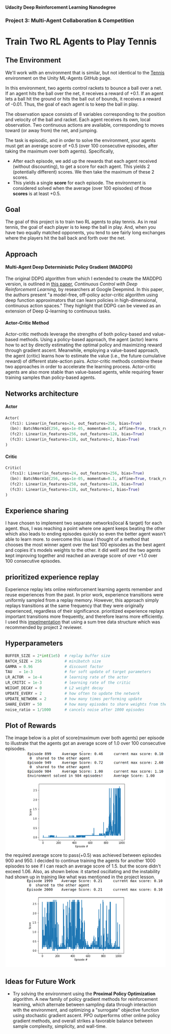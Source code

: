 #### Udacity Deep Reinforcement Learning Nanodegree
### Project 3: Multi-Agent Collaboration & Competition
# Train Two RL Agents to Play Tennis


## The Environment
We'll work with an environment that is similar, but not identical to the [Tennis](https://github.com/Unity-Technologies/ml-agents/blob/master/docs/Learning-Environment-Examples.md#tennis) environment on the Unity ML-Agents GitHub page.

In this environment, two agents control rackets to bounce a ball over a net. If an agent hits the ball over the net, it receives a reward of +0.1.  If an agent lets a ball hit the ground or hits the ball out of bounds, it receives a reward of -0.01.  Thus, the goal of each agent is to keep the ball in play.

The observation space consists of 8 variables corresponding to the position and velocity of the ball and racket. Each agent receives its own, local observation.  Two continuous actions are available, corresponding to moves toward (or away from) the net, and jumping.

The task is episodic, and in order to solve the environment, your agents must get an average score of +0.5 (over 100 consecutive episodes, after taking the maximum over both agents). Specifically,

- After each episode, we add up the rewards that each agent received (without discounting), to get a score for each agent. This yields 2 (potentially different) scores. We then take the maximum of these 2 scores.
- This yields a single **score** for each episode.
The environment is considered solved when the average (over 100 episodes) of those **scores** is at least +0.5.

## Goal
The goal of this project is to train two RL agents to play tennis. As in real tennis, the goal of each player is to keep the ball in play. And, when you have two equally matched opponents, you tend to see fairly long exchanges where the players hit the ball back and forth over the net.

## Approach

#### Multi-Agent Deep Deterministic Policy Gradient (MADDPG)
The original DDPG algorithm from which I extended to create the MADDPG version, is outlined in [this paper](https://arxiv.org/pdf/1509.02971.pdf), _Continuous Control with Deep Reinforcement Learning_, by researchers at Google Deepmind. In this paper, the authors present "a model-free, off-policy actor-critic algorithm using deep function approximators that can learn policies in high-dimensional, continuous action spaces." They highlight that DDPG can be viewed as an extension of Deep Q-learning to continuous tasks.

#### Actor-Critic Method
Actor-critic methods leverage the strengths of both policy-based and value-based methods.
Using a policy-based approach, the agent (actor) learns how to act by directly estimating the optimal policy and maximizing reward through gradient ascent. Meanwhile, employing a value-based approach, the agent (critic) learns how to estimate the value (i.e., the future cumulative reward) of different state-action pairs. Actor-critic methods combine these two approaches in order to accelerate the learning process. Actor-critic agents are also more stable than value-based agents, while requiring fewer training samples than policy-based agents.
## Networks architecture
#### Actor
~~~python
Actor(
  (fc1): Linear(in_features=24, out_features=256, bias=True)
  (bn): BatchNorm1d(256, eps=1e-05, momentum=0.1, affine=True, track_running_stats=True)
  (fc2): Linear(in_features=256, out_features=128, bias=True)
  (fc3): Linear(in_features=128, out_features=2, bias=True)
)
~~~
#### Critic
~~~python
Critic(
  (fcs1): Linear(in_features=24, out_features=256, bias=True)
  (bn): BatchNorm1d(256, eps=1e-05, momentum=0.1, affine=True, track_running_stats=True)
  (fc2): Linear(in_features=258, out_features=128, bias=True)
  (fc3): Linear(in_features=128, out_features=1, bias=True)
)
~~~

## Experience sharing
I have chosen to implement two separate networks(local & target) for each agent. thus, I was reaching a point where one agent keeps beating the other which also leads to ending episodes quickly so even the better agent wasn't able to learn more. to overcome this issue I thought of a method that chooses the most winner agent over the last 100 episodes as the best agent and copies it's models weights to the other. it did well! and the two agents kept improving together and reached an average score of over +1.0 over 100 consecutive episodes. 

## prioritized experience replay
Experience replay lets online reinforcement learning agents remember and reuse experiences from the past. In prior work, experience transitions were uniformly sampled from a replay memory. However, this approach simply replays transitions at the same frequency that they were originally experienced, regardless of their significance. prioritized experience replays important transitions more frequently, and therefore learns more efficiently. I used this [impelmentation](https://github.com/rlcode/per) that using a sum tree data structure which was recommended by project 2 reviewer.

## Hyperparameters

~~~python
BUFFER_SIZE = 2*int(1e5)  # replay buffer size
BATCH_SIZE = 256          # minibatch size
GAMMA = 0.96              # discount factor
TAU   = 1e-3              # for soft update of target parameters
LR_ACTOR  = 1e-4          # learning rate of the actor 
LR_CRITIC = 1e-3          # learning rate of the critic
WEIGHT_DECAY = 0          # L2 weight decay
UPDATE_EVERY = 2          # how often to update the network
UPDATE_NETWORK = 2        # how many times performing update
SHARE_EVERY = 50          # how many episodes to share weights from the better agent 
noise_ratio = 1/1000      # cancels noise after 1000 episodes
~~~

## Plot of Rewards
The image below is a plot of score(maximum over both agents) per episode to illustrate that the agents got an average score of 1.0 over 100 consecutive episodes.
![image1](https://github.com/mostafa-shaheen/Deep-RL-Nanodegree/blob/master/p3_collaboration-competition/score_plot1.png)
the required average score to pass(+0.5) was achieved between episodes 900 and 950.
I decided to continue training the agents for another 1000 episodes to see if I can reach an average score of 1.5. 
but the score didn't exceed 1.06. Also, as shown below. it started oscillating and the instability had shown up in training like what was mentioned in the project lesson. 
![image2](https://github.com/mostafa-shaheen/Deep-RL-Nanodegree/blob/master/p3_collaboration-competition/score_plot2.png)

## Ideas for Future Work
* Try solving the environment using the __Proximal Policy Optimization__ algorithm. A new family of policy gradient methods for reinforcement learning, which alternate between sampling data through interaction with the environment, and optimizing a "surrogate" objective function using stochastic gradient ascent. PPO outperforms other online policy gradient methods, and overall strikes a favorable balance between sample complexity, simplicity, and wall-time.
